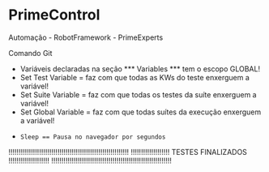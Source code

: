 # PrimeControl
Automação - RobotFramework - PrimeExperts

Comando Git

- Variáveis declaradas na seção *** Variables *** tem o escopo GLOBAL!    
- Set Test Variable = faz com que todas as KWs do teste enxerguem a variável!
- Set Suite Variable = faz com que todas os testes da suíte enxerguem a variável!
- Set Global Variable = faz com que todas suítes da execução enxerguem a variável!
-     Sleep == Pausa no navegador por segundos

!!!!!!!!!!!!!!!!!!!!!!!!!!!!!!!!!!!!!!!!!!!!!!!!!!!!!!!!!!!
!!!!!!!!!!!!!!!!!!! TESTES FINALIZADOS !!!!!!!!!!!!!!!!!!!!
!!!!!!!!!!!!!!!!!!!!!!!!!!!!!!!!!!!!!!!!!!!!!!!!!!!!!!!!!!!